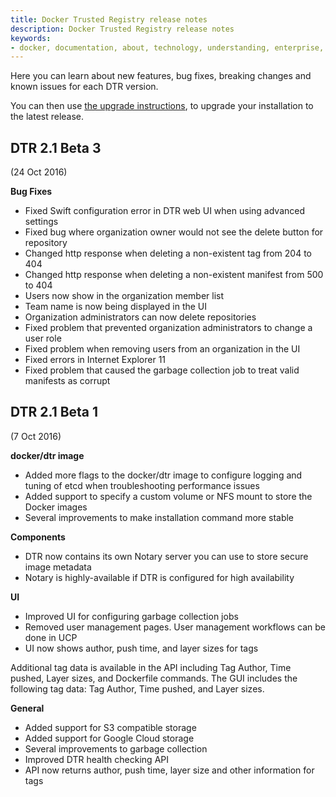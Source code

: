 ```yaml
---
title: Docker Trusted Registry release notes
description: Docker Trusted Registry release notes
keywords:
- docker, documentation, about, technology, understanding, enterprise, hub, registry, release notes, Docker Trusted Registry
---
```


Here you can learn about new features, bug fixes, breaking changes and
known issues for each DTR version.

You can then use [the upgrade instructions](install/upgrade.md),
to upgrade your installation to the latest release.

## DTR 2.1 Beta 3

(24 Oct 2016)

**Bug Fixes**

* Fixed Swift configuration error in DTR web UI when using advanced settings
* Fixed bug where organization owner would not see the delete button for repository
* Changed http response when deleting a non-existent tag from 204 to 404
* Changed http response when deleting a non-existent manifest from 500 to 404
* Users now show in the organization member list
* Team name is now being displayed in the UI
* Organization administrators can now delete repositories
* Fixed problem that prevented organization administrators to change a user role
* Fixed problem when removing users from an organization in the UI
* Fixed errors in Internet Explorer 11
* Fixed problem that caused the garbage collection job to treat valid manifests as corrupt

## DTR 2.1 Beta 1

(7 Oct 2016)

**docker/dtr image**

* Added more flags to the docker/dtr image to configure logging and tuning of
etcd when troubleshooting performance issues
* Added support to specify a custom volume or NFS mount to store the Docker images
* Several improvements to make installation command more stable

**Components**

* DTR now contains its own Notary server you can use to store secure image metadata
* Notary is highly-available if DTR is configured for high availability

**UI**

* Improved UI for configuring garbage collection jobs
* Removed user management pages. User management workflows can be done in UCP
* UI now shows author, push time, and layer sizes for tags

Additional tag data is available in the API including Tag Author, Time pushed, Layer sizes, and Dockerfile commands. The GUI includes the following tag data: Tag Author, Time pushed, and Layer sizes.

**General**

* Added support for S3 compatible storage
* Added support for Google Cloud storage
* Several improvements to garbage collection
* Improved DTR health checking API
* API now returns author, push time, layer size and other information for tags
